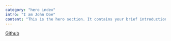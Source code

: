 ```yaml
---
category: "hero index"
intro: "I am John Doe"
content: "This is the hero section. It contains your brief introduction."
---
```


[Github](https://github.com/buddhagrg)